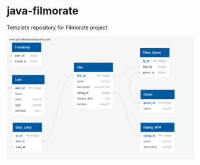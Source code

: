 # java-filmorate
Template repository for Filmorate project.

![Database sheme](/src/main/resources/raw/sprint_11_db_schema.png)

